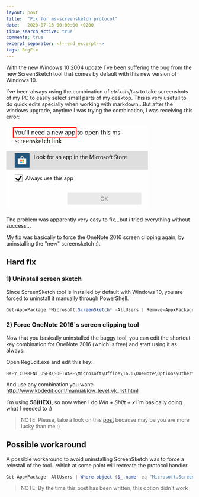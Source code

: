 ```yaml
---
layout: post
title:  "Fix for ms-screensketch protocol"
date:   2020-07-13 00:00:00 +0200
tipue_search_active: true
comments: true
excerpt_separator: <!--end_excerpt-->
tags: BugFix
---
```


With the new Windows 10 2004 update I´ve been suffering the bug from the new ScreenSketch tool that comes by default with this new version of Windows 10.

I´ve been always using the combination of _ctrl+shift+s_ to take screenshots of my PC to easily select small parts of my desktop. This is very usefull to do quick edits specially when working with markdown...But after the windows upgrade, anytime I was trying the combination, I was receiving this error:


![ms-screenclip protocol](/img/posts/screensketch/ms-screenclip-link%20broken.png)

The problem was apparently very easy to fix...but i tried everything without success...

<!--end_excerpt-->

My fix was basically to force the OneNote 2016 screen clipping again, by uninstalling the "new" screensketch :).

## Hard fix

### 1) Uninstall screen sketch
Since ScreenSketch tool is installed by default with Windows 10, you are forced to uninstall it manually through PowerShell.

```powershell
Get-AppxPackage *Microsoft.ScreenSketch* -AllUsers | Remove-AppxPackage
```

### 2) Force OneNote 2016´s screen clipping tool

Now that you basically uninstalled the buggy tool, you can edit the shortcut key combination for OneNote 2016 (which is free) and start using it as always:

Open RegEdit.exe and edit this key:
```
HKEY_CURRENT_USER\SOFTWARE\Microsoft\Office\16.0\OneNote\Options\Other\ScreenClippingShortcutKey
```

And use any combination you want: http://www.kbdedit.com/manual/low_level_vk_list.html

I´m using **58(HEX)**, so now when I do _Win + Shift + x_ i´m basically doing what I needed to :) 




>NOTE: Please, take a look on this [post](https://answers.microsoft.com/en-us/windows/forum/all/snip-sketch-broken-for-me/136918f2-6956-4c90-9434-374a42280429) because may be you are more lucky than me :) 

## Possible workaround

A possible workaround to avoid uninstalling ScreenSketch was to force a reinstall of the tool...which at some point will recreate the protocol handler.

```powershell
Get-AppXPackage -AllUsers | Where-object {$_.name -eq "Microsoft.ScreenSketch"} | Foreach {Add-AppxPackage -DisableDevelopmentMode -Register "$($_.InstallLocation)\AppXManifest.xml"}
```

>NOTE: By the time this post has been written, this option didn´t work
